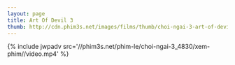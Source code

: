 ```yaml
---
layout: page
title: Art Of Devil 3
thumb: http://cdn.phim3s.net/images/films/thumb/choi-ngai-3-art-of-devil-3-2008.jpg
---
```

{% include jwpadv src='//phim3s.net/phim-le/choi-ngai-3_4830/xem-phim//video.mp4' %}